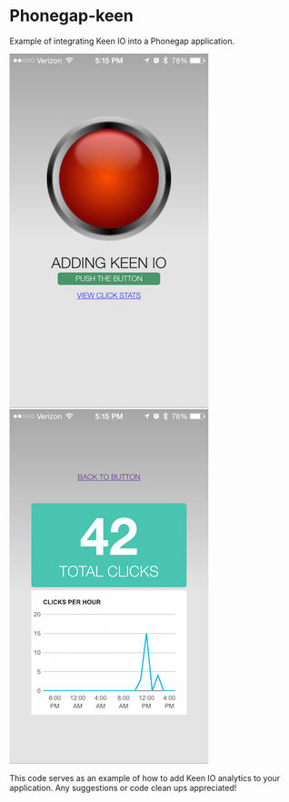 # Phonegap-keen

Example of integrating Keen IO into a Phonegap application.

![Button Screen](imgs/button_screen.PNG)
![Stats Screen](imgs/stats_screen.PNG)

This code serves as an example of how to add Keen IO analytics to your application. Any suggestions or code clean ups appreciated!
